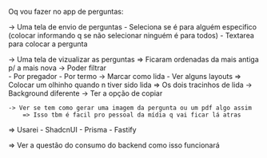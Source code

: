 Oq vou fazer no app de perguntas:

-> Uma tela de envio de perguntas
	- Seleciona se é para alguém especifico (colocar informando q se não selecionar ninguém é para todos)
	- Textarea para colocar a pergunta

-> Uma tela de vizualizar as perguntas => Ficaram ordenadas da mais antiga p/ a mais nova
	-> Poder filtrar 	
		- Por pregador
		- Por termo
	-> Marcar como lida
		- Ver alguns layouts
			=> Colocar um olhinho quando n tiver sido lida
			=> Os dois tracinhos de lida 
				-> Background diferente
	-> Ter a opção de copiar


	-> Ver se tem como gerar uma imagem da pergunta ou um pdf algo assim
		=> Isso tbm é facil pro pessoal da mídia q vai ficar lá atras

=> Usarei 
	- ShadcnUI
	- Prisma 
	- Fastify

=> Ver a questão do consumo do backend como isso funcionará